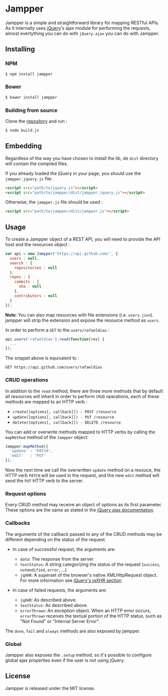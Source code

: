 # Jampper

Jampper is a simple and straightforward library for mapping RESTful APIs. As it internally uses [jQuery][0]'s ajax module for performing the requests, almost evertything you can do with `jQuery.ajax` you can do with Jampper.

## Installing

### NPM

```bash
$ npm install jampper
```

### Bower
```bash
$ bower install jampper
```

### Building from source
Clone the [repository](1) and run :
```bash
$ node build.js
```

## Embedding

Regardless of the way you have chosen to install the lib, de `dist` directory will contain the compiled files.

If you already loaded the jQuery in your page, you should use the `jampper.jquery.js` file:

```html
<script src="path/to/jquery.js"></script>
<script src="path/to/jampper/dist/jampper.jquery.js"></script>
```

Otherwise, the `jampper.js` file should be used :
```html
<script src="path/to/jampper/dist/jampper.js"></script>
```

## Usage

To create a Jampper object of a REST API, you will need to provide the API host and the resources object :

```javascript
var api = new Jampper('https://api.github.com/', {
  users : null,
  search : {
    repositories : null
  },
  repos : {
    commits : {
      sha : null
    },
    contributors : null
  }
});
```

**Note**: You can also map resources with file extensions (i.e. `users.json`). jampper will strip the extension and expose the resource method as `users`.

In order to perform a `GET` to the `users/rafaeldias` :
```javascript
api.users('rafaeldias').read(function(res) {
  ...
});
```

The snippet above is equivalent to :
```
GET https://api.github.com/users/rafaeldias
```

### CRUD operations

In addition to the `read` method, there are three more methods that by default all resources will inherit in order to perform `CRUD` operations, each of these methods are mapped to an HTTP verb :

* `create([options[, callback]]) - POST /resource`
* `update([options[, callback]]) - PUT /resource`
* `delete([options[, callback]]) - DELETE /resource`

You can add or overwrite methods mapped to HTTP verbs by calling the `mapMethod` method of the `Jampper` object:
```javascript
Jampper.mapMethod({
  'update' : 'PATCH',
  'edit'   : 'PUT'
});
```

Now the next time we call the overwritten `update` method on a resouce, the HTTP verb `PATCH` will be used in the request, and the new `edit` method will send the `PUT` HTTP verb to the server.

### Request options

Every CRUD method may receive an object of options as its first parameter. These options are the same as stated in the [jQuery ajax documentation][2].

### Callbacks

The arguments of the callback passed to any of the CRUD methods may be different depending on the status of the request.

* In case of successful request, the arguments are:
  * `data`: The response from the server
  * `textStatus`: A string categorizing the status of the request (`success`, `notmodified`, `error`, ...)
  * `jqXHR`: A superset of the browser's native XMLHttpRequest object. For more information see [jQuery's jqXHR section][3]

* In case of failed requests, the arguments are:
  * `jqXHR`: As described above.
  * `textStatus`: As described above.
  * `errorThrown`: An exception object. When an HTTP error occurs, `errorThrown` receives the textual portion of the HTTP status, such as "Not Found" or "Internal Server Error". 

The `done`, `fail` and `always` methods are also exposed by jampper.

### Global

Jampper also exposes the `.setup` method, so it's possible to configure global ajax properties even if the user is not using jQuery.

## License

Jampper is released under the MIT license.

[0]: http://jquery.com/
[1]: https://github.com/rafaeldias/jampper
[2]: http://api.jquery.com/jquery.ajax/#jQuery-ajax-settings
[3]: http://api.jquery.com/jQuery.ajax/#jqXHR 
